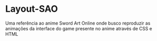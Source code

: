 # Layout-SAO
Uma referência ao anime Sword Art Online onde busco reproduzir as animações da interface do game presente no anime através de CSS e HTML
